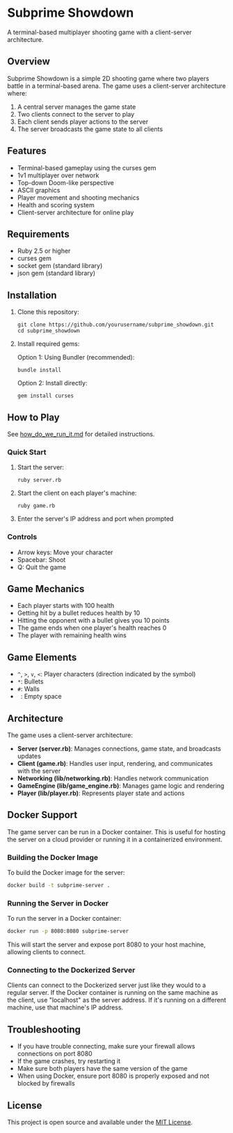 # Subprime Showdown

A terminal-based multiplayer shooting game with a client-server architecture.

## Overview

Subprime Showdown is a simple 2D shooting game where two players battle in a terminal-based arena. The game uses a client-server architecture where:

1. A central server manages the game state
2. Two clients connect to the server to play
3. Each client sends player actions to the server
4. The server broadcasts the game state to all clients

## Features

- Terminal-based gameplay using the curses gem
- 1v1 multiplayer over network
- Top-down Doom-like perspective
- ASCII graphics
- Player movement and shooting mechanics
- Health and scoring system
- Client-server architecture for online play

## Requirements

- Ruby 2.5 or higher
- curses gem
- socket gem (standard library)
- json gem (standard library)

## Installation

1. Clone this repository:
   ```
   git clone https://github.com/yourusername/subprime_showdown.git
   cd subprime_showdown
   ```

2. Install required gems:

   Option 1: Using Bundler (recommended):
   ```
   bundle install
   ```

   Option 2: Install directly:
   ```
   gem install curses
   ```

## How to Play

See [how_do_we_run_it.md](how_do_we_run_it.md) for detailed instructions.

### Quick Start

1. Start the server:
   ```
   ruby server.rb
   ```

2. Start the client on each player's machine:
   ```
   ruby game.rb
   ```

3. Enter the server's IP address and port when prompted

### Controls

- Arrow keys: Move your character
- Spacebar: Shoot
- Q: Quit the game

## Game Mechanics

- Each player starts with 100 health
- Getting hit by a bullet reduces health by 10
- Hitting the opponent with a bullet gives you 10 points
- The game ends when one player's health reaches 0
- The player with remaining health wins

## Game Elements

- `^`, `>`, `v`, `<`: Player characters (direction indicated by the symbol)
- `*`: Bullets
- `#`: Walls
- ` `: Empty space

## Architecture

The game uses a client-server architecture:

- **Server (server.rb)**: Manages connections, game state, and broadcasts updates
- **Client (game.rb)**: Handles user input, rendering, and communicates with the server
- **Networking (lib/networking.rb)**: Handles network communication
- **GameEngine (lib/game_engine.rb)**: Manages game logic and rendering
- **Player (lib/player.rb)**: Represents player state and actions

## Docker Support

The game server can be run in a Docker container. This is useful for hosting the server on a cloud provider or running it in a containerized environment.

### Building the Docker Image

To build the Docker image for the server:

```bash
docker build -t subprime-server .
```

### Running the Server in Docker

To run the server in a Docker container:

```bash
docker run -p 8080:8080 subprime-server
```

This will start the server and expose port 8080 to your host machine, allowing clients to connect.

### Connecting to the Dockerized Server

Clients can connect to the Dockerized server just like they would to a regular server. If the Docker container is running on the same machine as the client, use "localhost" as the server address. If it's running on a different machine, use that machine's IP address.

## Troubleshooting

- If you have trouble connecting, make sure your firewall allows connections on port 8080
- If the game crashes, try restarting it
- Make sure both players have the same version of the game
- When using Docker, ensure port 8080 is properly exposed and not blocked by firewalls

## License

This project is open source and available under the [MIT License](LICENSE).
